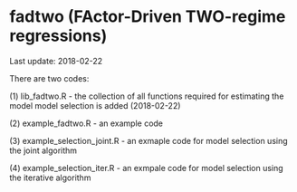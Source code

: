 # fadtwo (FActor-Driven TWO-regime regressions)

Last update: 2018-02-22

There are two codes:

  (1) lib_fadtwo.R - the collection of all functions required for estimating the model 
                     model selection is added (2018-02-22)
  
  (2) example_fadtwo.R - an example code
  
  (3) example_selection_joint.R - an exmaple code for model selection using the joint algorithm
  
  (4) example_selection_iter.R - an exmpale code for model selection using the iterative algorithm
  
  
